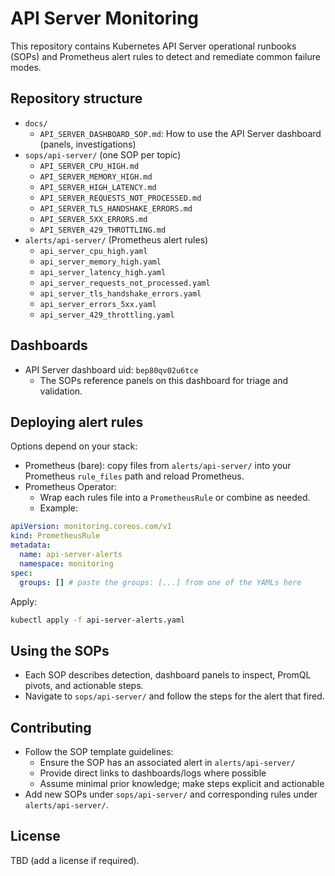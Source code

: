 # API Server Monitoring

This repository contains Kubernetes API Server operational runbooks (SOPs) and Prometheus alert rules to detect and remediate common failure modes.

## Repository structure

- `docs/`
  - `API_SERVER_DASHBOARD_SOP.md`: How to use the API Server dashboard (panels, investigations)
- `sops/api-server/` (one SOP per topic)
  - `API_SERVER_CPU_HIGH.md`
  - `API_SERVER_MEMORY_HIGH.md`
  - `API_SERVER_HIGH_LATENCY.md`
  - `API_SERVER_REQUESTS_NOT_PROCESSED.md`
  - `API_SERVER_TLS_HANDSHAKE_ERRORS.md`
  - `API_SERVER_5XX_ERRORS.md`
  - `API_SERVER_429_THROTTLING.md`
- `alerts/api-server/` (Prometheus alert rules)
  - `api_server_cpu_high.yaml`
  - `api_server_memory_high.yaml`
  - `api_server_latency_high.yaml`
  - `api_server_requests_not_processed.yaml`
  - `api_server_tls_handshake_errors.yaml`
  - `api_server_errors_5xx.yaml`
  - `api_server_429_throttling.yaml`

## Dashboards

- API Server dashboard uid: `bep80qv02u6tce`
  - The SOPs reference panels on this dashboard for triage and validation.

## Deploying alert rules

Options depend on your stack:

- Prometheus (bare): copy files from `alerts/api-server/` into your Prometheus `rule_files` path and reload Prometheus.
- Prometheus Operator:
  - Wrap each rules file into a `PrometheusRule` or combine as needed.
  - Example:

```yaml
apiVersion: monitoring.coreos.com/v1
kind: PrometheusRule
metadata:
  name: api-server-alerts
  namespace: monitoring
spec:
  groups: [] # paste the groups: [...] from one of the YAMLs here
```

Apply:
```bash
kubectl apply -f api-server-alerts.yaml
```

## Using the SOPs

- Each SOP describes detection, dashboard panels to inspect, PromQL pivots, and actionable steps.
- Navigate to `sops/api-server/` and follow the steps for the alert that fired.

## Contributing

- Follow the SOP template guidelines:
  - Ensure the SOP has an associated alert in `alerts/api-server/`
  - Provide direct links to dashboards/logs where possible
  - Assume minimal prior knowledge; make steps explicit and actionable
- Add new SOPs under `sops/api-server/` and corresponding rules under `alerts/api-server/`.

## License

TBD (add a license if required).
